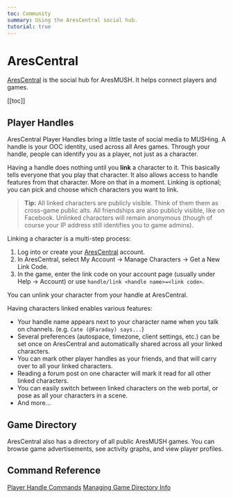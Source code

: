 ```yaml
---
toc: Community
summary: Using the AresCentral social hub.
tutorial: true
---
```

# AresCentral

[AresCentral](http://arescentral.aresmush.com/) is the social hub for AresMUSH.  It helps connect players and games.

[[toc]]

## Player Handles

AresCentral Player Handles bring a little taste of social media to MUSHing.  A handle is your OOC identity, used across all Ares games. Through your handle, people can identify you as a player, not just as a character.

Having a handle does nothing until you **link** a character to it. This basically tells everyone that you play that character. It also allows access to handle features from that character. More on that in a moment.  Linking is optional; you can pick and choose which characters you want to link.  

> **Tip:** All linked characters are publicly visible. Think of them them as cross-game public alts. All friendships are also publicly visible, like on Facebook.  Unlinked characters will remain anonymous (though of course your IP address still identifies you to game admins).

Linking a character is a multi-step process:

1. Log into or create your [AresCentral](http://arescentral.aresmush.com/) account.
2. In AresCentral, select My Account -> Manage Characters -> Get a New Link Code.
3. In the game, enter the link code on your account page (usually under Help -> Account) or use `handle/link <handle name>=<link code>`.
  
You can unlink your character from your handle at AresCentral.

Having characters linked enables various features:

* Your handle name appears next to your character name when you talk on channels.  (e.g. `Cate (@Faraday) says...`)
* Several preferences (autospace, timezone, client settings, etc.) can be set once on AresCentral and automatically shared across all your linked characters.
* You can mark other player handles as your friends, and that will carry over to all your linked characters.
* Reading a forum post on one character will mark it read for all other linked characters.
* You can easily switch between linked characters on the web portal, or pose as all your characters in a scene.
* And more...

## Game Directory

AresCentral also has a directory of all public AresMUSH games.  You can browse game advertisements, see activity graphs, and view player profiles.

## Command Reference

[Player Handle Commands](/tutorials/handles)
[Managing Game Directory Info](/tutorials/game_directory)

